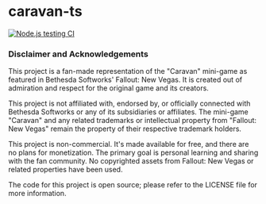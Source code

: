 # caravan-ts

[![Node.js testing CI](https://github.com/AtilioA/caravan-ts/actions/workflows/ci.yml/badge.svg)](https://github.com/AtilioA/caravan-ts/actions/workflows/ci.yml)

### Disclaimer and Acknowledgements

This project is a fan-made representation of the "Caravan" mini-game as featured in Bethesda Softworks' Fallout: New Vegas. It is created out of admiration and respect for the original game and its creators.

This project is not affiliated with, endorsed by, or officially connected with Bethesda Softworks or any of its subsidiaries or affiliates. The mini-game "Caravan" and any related trademarks or intellectual property from "Fallout: New Vegas" remain the property of their respective trademark holders.

This project is non-commercial. It's made available for free, and there are no plans for monetization. The primary goal is personal learning and sharing with the fan community. No copyrighted assets from Fallout: New Vegas or related properties have been used.

The code for this project is open source; please refer to the LICENSE file for more information.
